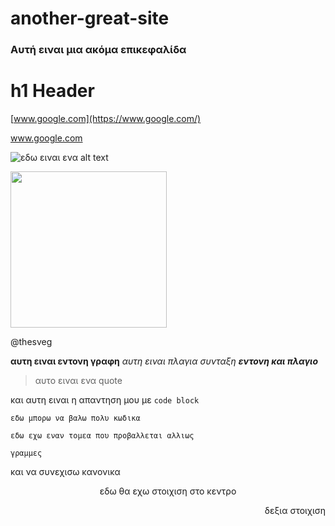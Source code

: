# another-great-site

### Αυτή ειναι μια ακόμα επικεφαλίδα

<h1>h1 Header</h1>

[www.google.com](https://www.google.com/) 

<a href="https://www.google.com/">www.google.com</a>

![εδω ειναι ενα alt text](https://www.datalabs.edu.gr/images/datalabsLogo.png)

<img width="250px" src="https://www.datalabs.edu.gr/images/datalabsLogo.png">

@thesveg


**αυτη ειναι εντονη γραφη** *αυτη ειναι πλαγια συνταξη* ***εντονη και πλαγιο***

>αυτο ειναι ενα quote

και αυτη ειναι η απαντηση μου με `code block`

`εδω μπορω να βαλω πολυ κωδικα`

```
εδω εχω εναν τομεα που προβαλλεται αλλιως

γραμμες
```

και να συνεχισω κανονικα

<p align="center">
εδω θα εχω στοιχιση στο κεντρο
</p>

<p align="right">
δεξια στοιχιση
</p>




